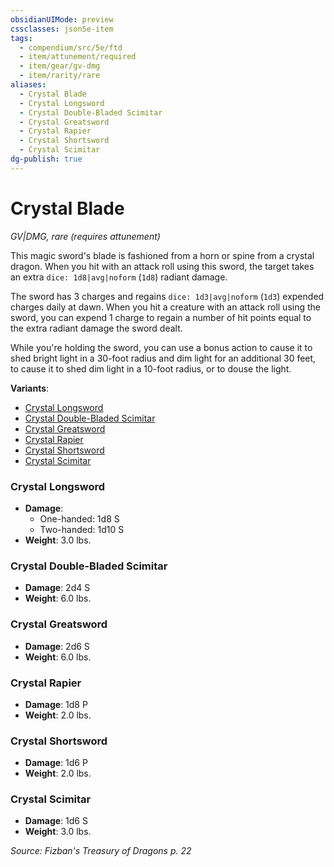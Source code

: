 ```yaml
---
obsidianUIMode: preview
cssclasses: json5e-item
tags:
  - compendium/src/5e/ftd
  - item/attunement/required
  - item/gear/gv-dmg
  - item/rarity/rare
aliases:
  - Crystal Blade
  - Crystal Longsword
  - Crystal Double-Bladed Scimitar
  - Crystal Greatsword
  - Crystal Rapier
  - Crystal Shortsword
  - Crystal Scimitar
dg-publish: true
---
```

# Crystal Blade
*GV|DMG, rare (requires attunement)*  


This magic sword's blade is fashioned from a horn or spine from a crystal dragon. When you hit with an attack roll using this sword, the target takes an extra `dice: 1d8|avg|noform` (`1d8`) radiant damage.

The sword has 3 charges and regains `dice: 1d3|avg|noform` (`1d3`) expended charges daily at dawn. When you hit a creature with an attack roll using the sword, you can expend 1 charge to regain a number of hit points equal to the extra radiant damage the sword dealt.

While you're holding the sword, you can use a bonus action to cause it to shed bright light in a 30-foot radius and dim light for an additional 30 feet, to cause it to shed dim light in a 10-foot radius, or to douse the light.

**Variants**:
- [Crystal Longsword](#Crystal%20Longsword)
- [Crystal Double-Bladed Scimitar](#Crystal%20Double-Bladed%20Scimitar)
- [Crystal Greatsword](#Crystal%20Greatsword)
- [Crystal Rapier](#Crystal%20Rapier)
- [Crystal Shortsword](#Crystal%20Shortsword)
- [Crystal Scimitar](#Crystal%20Scimitar)

### Crystal Longsword

- **Damage**:
  - One-handed: 1d8 S
  - Two-handed: 1d10 S
- **Weight**: 3.0 lbs.

### Crystal Double-Bladed Scimitar

- **Damage**: 2d4 S
- **Weight**: 6.0 lbs.

### Crystal Greatsword

- **Damage**: 2d6 S
- **Weight**: 6.0 lbs.

### Crystal Rapier

- **Damage**: 1d8 P
- **Weight**: 2.0 lbs.

### Crystal Shortsword

- **Damage**: 1d6 P
- **Weight**: 2.0 lbs.

### Crystal Scimitar

- **Damage**: 1d6 S
- **Weight**: 3.0 lbs.


*Source: Fizban's Treasury of Dragons p. 22*